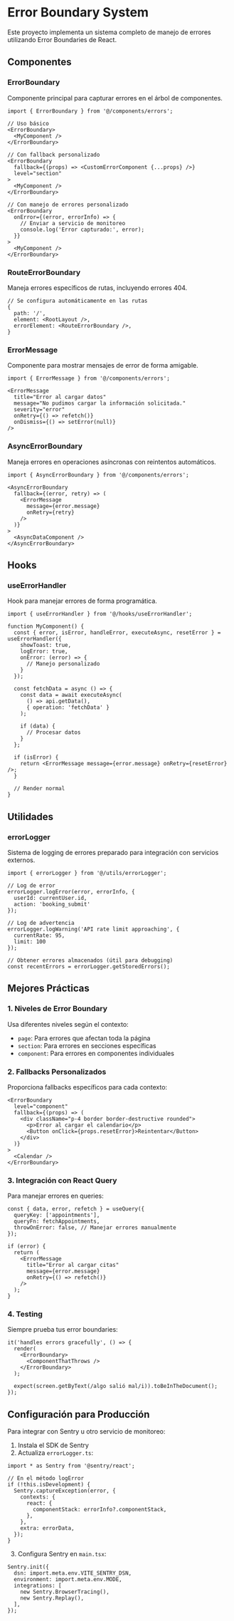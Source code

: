 # Error Boundary System

Este proyecto implementa un sistema completo de manejo de errores utilizando Error Boundaries de React.

## Componentes

### ErrorBoundary
Componente principal para capturar errores en el árbol de componentes.

```tsx
import { ErrorBoundary } from '@/components/errors';

// Uso básico
<ErrorBoundary>
  <MyComponent />
</ErrorBoundary>

// Con fallback personalizado
<ErrorBoundary
  fallback={(props) => <CustomErrorComponent {...props} />}
  level="section"
>
  <MyComponent />
</ErrorBoundary>

// Con manejo de errores personalizado
<ErrorBoundary
  onError={(error, errorInfo) => {
    // Enviar a servicio de monitoreo
    console.log('Error capturado:', error);
  }}
>
  <MyComponent />
</ErrorBoundary>
```

### RouteErrorBoundary
Maneja errores específicos de rutas, incluyendo errores 404.

```tsx
// Se configura automáticamente en las rutas
{
  path: '/',
  element: <RootLayout />,
  errorElement: <RouteErrorBoundary />,
}
```

### ErrorMessage
Componente para mostrar mensajes de error de forma amigable.

```tsx
import { ErrorMessage } from '@/components/errors';

<ErrorMessage
  title="Error al cargar datos"
  message="No pudimos cargar la información solicitada."
  severity="error"
  onRetry={() => refetch()}
  onDismiss={() => setError(null)}
/>
```

### AsyncErrorBoundary
Maneja errores en operaciones asíncronas con reintentos automáticos.

```tsx
import { AsyncErrorBoundary } from '@/components/errors';

<AsyncErrorBoundary
  fallback={(error, retry) => (
    <ErrorMessage
      message={error.message}
      onRetry={retry}
    />
  )}
>
  <AsyncDataComponent />
</AsyncErrorBoundary>
```

## Hooks

### useErrorHandler
Hook para manejar errores de forma programática.

```tsx
import { useErrorHandler } from '@/hooks/useErrorHandler';

function MyComponent() {
  const { error, isError, handleError, executeAsync, resetError } = useErrorHandler({
    showToast: true,
    logError: true,
    onError: (error) => {
      // Manejo personalizado
    }
  });

  const fetchData = async () => {
    const data = await executeAsync(
      () => api.getData(),
      { operation: 'fetchData' }
    );
    
    if (data) {
      // Procesar datos
    }
  };

  if (isError) {
    return <ErrorMessage message={error.message} onRetry={resetError} />;
  }

  // Render normal
}
```

## Utilidades

### errorLogger
Sistema de logging de errores preparado para integración con servicios externos.

```tsx
import { errorLogger } from '@/utils/errorLogger';

// Log de error
errorLogger.logError(error, errorInfo, {
  userId: currentUser.id,
  action: 'booking_submit'
});

// Log de advertencia
errorLogger.logWarning('API rate limit approaching', {
  currentRate: 95,
  limit: 100
});

// Obtener errores almacenados (útil para debugging)
const recentErrors = errorLogger.getStoredErrors();
```

## Mejores Prácticas

### 1. Niveles de Error Boundary
Usa diferentes niveles según el contexto:
- `page`: Para errores que afectan toda la página
- `section`: Para errores en secciones específicas
- `component`: Para errores en componentes individuales

### 2. Fallbacks Personalizados
Proporciona fallbacks específicos para cada contexto:

```tsx
<ErrorBoundary
  level="component"
  fallback={(props) => (
    <div className="p-4 border border-destructive rounded">
      <p>Error al cargar el calendario</p>
      <Button onClick={props.resetError}>Reintentar</Button>
    </div>
  )}
>
  <Calendar />
</ErrorBoundary>
```

### 3. Integración con React Query
Para manejar errores en queries:

```tsx
const { data, error, refetch } = useQuery({
  queryKey: ['appointments'],
  queryFn: fetchAppointments,
  throwOnError: false, // Manejar errores manualmente
});

if (error) {
  return (
    <ErrorMessage
      title="Error al cargar citas"
      message={error.message}
      onRetry={() => refetch()}
    />
  );
}
```

### 4. Testing
Siempre prueba tus error boundaries:

```tsx
it('handles errors gracefully', () => {
  render(
    <ErrorBoundary>
      <ComponentThatThrows />
    </ErrorBoundary>
  );
  
  expect(screen.getByText(/algo salió mal/i)).toBeInTheDocument();
});
```

## Configuración para Producción

Para integrar con Sentry u otro servicio de monitoreo:

1. Instala el SDK de Sentry
2. Actualiza `errorLogger.ts`:

```tsx
import * as Sentry from '@sentry/react';

// En el método logError
if (!this.isDevelopment) {
  Sentry.captureException(error, {
    contexts: {
      react: {
        componentStack: errorInfo?.componentStack,
      },
    },
    extra: errorData,
  });
}
```

3. Configura Sentry en `main.tsx`:

```tsx
Sentry.init({
  dsn: import.meta.env.VITE_SENTRY_DSN,
  environment: import.meta.env.MODE,
  integrations: [
    new Sentry.BrowserTracing(),
    new Sentry.Replay(),
  ],
});
```